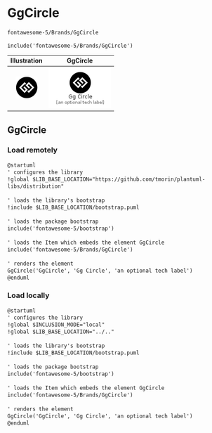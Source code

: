 # GgCircle


```text
fontawesome-5/Brands/GgCircle
```

```text
include('fontawesome-5/Brands/GgCircle')
```



| Illustration | GgCircle |
| :---: | :---: |
| ![illustration for Illustration](../../fontawesome-5/Brands/GgCircle.png) | ![illustration for GgCircle](../../fontawesome-5/Brands/GgCircle.Local.png) |




## GgCircle

### Load remotely
```plantuml
@startuml
' configures the library
!global $LIB_BASE_LOCATION="https://github.com/tmorin/plantuml-libs/distribution"

' loads the library's bootstrap
!include $LIB_BASE_LOCATION/bootstrap.puml

' loads the package bootstrap
include('fontawesome-5/bootstrap')

' loads the Item which embeds the element GgCircle
include('fontawesome-5/Brands/GgCircle')

' renders the element
GgCircle('GgCircle', 'Gg Circle', 'an optional tech label')
@enduml
```

### Load locally
```plantuml
@startuml
' configures the library
!global $INCLUSION_MODE="local"
!global $LIB_BASE_LOCATION="../.."

' loads the library's bootstrap
!include $LIB_BASE_LOCATION/bootstrap.puml

' loads the package bootstrap
include('fontawesome-5/bootstrap')

' loads the Item which embeds the element GgCircle
include('fontawesome-5/Brands/GgCircle')

' renders the element
GgCircle('GgCircle', 'Gg Circle', 'an optional tech label')
@enduml
```

